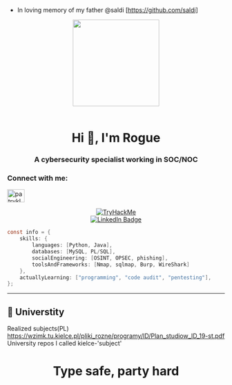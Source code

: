 
- In loving memory of my father @saldi [https://github.com/saldi]

<div id="header" align="center">
  <img src="https://c.tenor.com/XXAXt1WWm3YAAAAi/pepe-hack-hack.gif" width="200"/>
</div>
</br>

<h1 align="center">Hi 👋, I'm Rogue</h1>
<h3 align="center">A cybersecurity specialist working in SOC/NOC</h3>
<h3 align="left">Connect with me:</h3>
<p align="left">
<a href="https://linkedin.com/in/patryklabuz" target="blank"><img align="center" src="https://raw.githubusercontent.com/rahuldkjain/github-profile-readme-generator/master/src/images/icons/Social/linked-in-alt.svg" alt="patryklabuz" height="30" width="40" /></a>
</p>
 <div id="thm" align="center">
    <a href="https://www.linkedin.com/in/patryklabuz/">
         <img src="https://tryhackme-badges.s3.amazonaws.com/worldedit.png" alt="TryHackMe">
    </a>
</div>

<div id="badge" align="center">
    <a href="https://www.linkedin.com/in/patryklabuz/">
        <img src="https://img.shields.io/badge/LinkedIn-green?style=for-the-badge&logo=linkedin&logoColor=black" alt="LinkedIn Badge"/>
    </a>
</div>
 
 
```java
const info = {
    skills: {
        languages: [Python, Java],
        databases: [MySQL, PL/SQL],
        socialEngineering: [OSINT, OPSEC, phishing],
        toolsAndFrameworks: [Nmap, sqlmap, Burp, WireShark]
    },
    actuallyLearning: ["programming", "code audit", "pentesting"],
};
```

<hr>

## 🏫 Universtity
Realized subjects(PL) https://wzimk.tu.kielce.pl/pliki_rozne/programy/ID/Plan_studiow_ID_19-st.pdf
<br>
University repos I called kielce-'subject'


# <p align="center">Type safe, party hard</p>
<!---
lolek578/lolek578 is a ✨ special ✨ repository because its `README.md` (this file) appears on your GitHub profile.
You can click the Preview link to take a look at your changes.
--->
